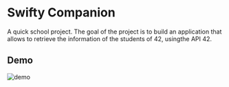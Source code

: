 # Swifty Companion
A quick school project.
The goal of the project is to build an application that allows to retrieve the information of the students of 42, usingthe API 42.

## Demo
![demo](https://user-images.githubusercontent.com/8771783/27003305-78c784ba-4df4-11e7-9706-eda7a4202be4.gif)

